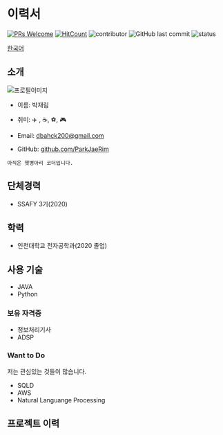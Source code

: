 # 이력서
[![PRs Welcome](https://img.shields.io/badge/PRs-welcome-brightgreen.svg?style=flat-square)](http://makeapullrequest.com)
[![HitCount](http://hits.dwyl.io/JSpiner/RESUME.svg)](http://hits.dwyl.io/JSpiner/RESUME)
![contributor](https://img.shields.io/github/contributors/JSpiner/RESUME.svg)
![GitHub last commit](https://img.shields.io/github/last-commit/JSpiner/RESUME.svg)
![status](https://img.shields.io/badge/status-offer_welcome%20-brightgreen.svg)

[한국어](./README.md) 

## 소개
![프로필이미지](https://github.com/ParkJaeRim/RESUME/raw/master/images/profile.jpeg)
- 이름: 박재림

- 취미: :airplane: , :coffee:, :soccer:, :video_game:
- Email: dbahck200@gmail.com
- GitHub: [github.com/ParkJaeRim](https://github.com/ParkJaeRim)

```
아직은 햇병아리 코더입니다.
```

## 단체경력
- SSAFY 3기(2020)

## 학력
- 인천대학교 전자공학과(2020 졸업)

## 사용 기술

- JAVA
- Python

### 보유 자격증
- 정보처리기사
- ADSP

### Want to Do
저는 관심있는 것들이 많습니다. 

- SQLD
- AWS
- Natural Languange Processing


## 프로젝트 이력


